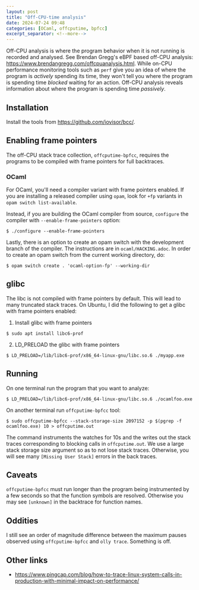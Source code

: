 ```yaml
---
layout: post
title: "Off-CPU-time analysis"
date: 2024-07-24 09:48
categories: [OCaml, offcputime, bpfcc]
excerpt_separator: <!--more-->
---
```


Off-CPU analysis is where the program behavior when it is not running is
recorded and analysed. See Brendan Gregg's eBPF based off-CPU analysis:
https://www.brendangregg.com/offcpuanalysis.html. While on-CPU performance
monitoring tools such as `perf` give you an idea of where the program is
_actively_ spending its time, they won't tell you where the program is spending
time _blocked_ waiting for an action. Off-CPU analysis reveals information about
where the program is spending time _passively_. 

<!--more-->

## Installation

Install the tools from https://github.com/iovisor/bcc/.

## Enabling frame pointers

The off-CPU stack trace collection, `offcputime-bpfcc`, requires the programs to
be compiled with frame pointers for full backtraces.

### OCaml

For OCaml, you'll need a compiler variant with frame pointers enabled. If you
are installing a released compiler using `opam`, look for `+fp` variants in
`opam switch list-available`.

Instead, if you are building the OCaml compiler from source, `configure` the
compiler with `--enable-frame-pointers` option:

```
$ ./configure --enable-frame-pointers
```

Lastly, there is an option to create an opam switch with the development branch
of the compiler. The instructions are in `ocaml/HACKING.adoc`. In order to
create an opam switch from the current working directory, do:

```
$ opam switch create . 'ocaml-option-fp' --working-dir
```

## glibc

The libc is not compiled with frame pointers by default. This will lead to many
truncated stack traces. On Ubuntu, I did the following to get a glibc with frame
pointers enabled:

1. Install glibc with frame pointers
```
$ sudo apt install libc6-prof
```
2. LD_PRELOAD the glibc with frame pointers
```
$ LD_PRELOAD=/lib/libc6-prof/x86_64-linux-gnu/libc.so.6 ./myapp.exe
```

## Running

On one terminal run the program that you want to analyze:

```
$ LD_PRELOAD=/lib/libc6-prof/x86_64-linux-gnu/libc.so.6 ./ocamlfoo.exe
```

On another terminal run `offcputime-bpfcc` tool:

```
$ sudo offcputime-bpfcc --stack-storage-size 2097152 -p $(pgrep -f ocamlfoo.exe) 10 > offcputime.out
```

The command instruments the watches for 10s and the writes out the stack traces
corresponding to blocking calls in `offcputime.out`. We use a large stack
storage size argument so as to not lose stack traces. Otherwise, you will see
many `[Missing User Stack]` errors in the back traces. 

## Caveats

`offcputime-bpfcc` must run longer than the program being instrumented by a few
seconds so that the function symbols are resolved. Otherwise you may see
`[unknown]` in the backtrace for function names. 

## Oddities

I still see an order of magnitude difference between the maximum pauses observed
using `offcputime-bpfcc` and `olly trace`. Something is off.

## Other links

* https://www.pingcap.com/blog/how-to-trace-linux-system-calls-in-production-with-minimal-impact-on-performance/

